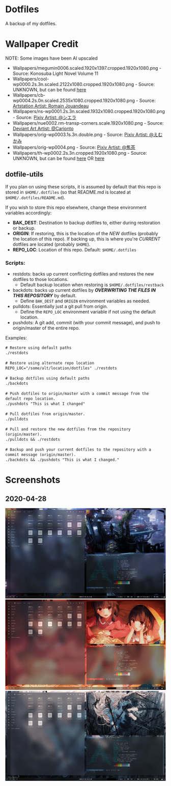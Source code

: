 # Dotfiles

A backup of my dotfiles.

# Wallpaper Credit

NOTE: Some images have been AI upscaled

- Wallpapers/megumin0006.scaled.1920x1397.cropped.1920x1080.png - Source: Konosuba Light Novel Volume 11
- Wallpapers/cool-wp0000.2s.3n.scaled.2122x1080.cropped.1920x1080.png - Source: UNKNOWN, but can be found [here](https://osu.ppy.sh/beatmapsets/675779)
- Wallpapers/cb-wp0004.2s.0n.scaled.2535x1080.cropped.1920x1080.png - Source: [Artstation Artist: Romain Jouandeau](https://www.artstation.com/artwork/A61no)
- Wallpapers/ns-wp0001.2s.3n.scaled.1932x1080.cropped.1920x1080.png - Source: [Pixiv Artist: @シエラ](https://www.pixiv.net/en/artworks/65053285)
- Wallpapers/nue0002.rm-transp-corners.scale.1920x1080.png - Source: [Deviant Art Artist: @Carionto](https://www.deviantart.com/carionto/art/Touhou-Nue-Houjuu-minimalism-wallpaper-668541546)
- Wallpapers/orig-wp0003.1s.3n.double.png - Source: [Pixiv Artist: @えむかみ](https://www.pixiv.net/en/artworks/58823660)
- Wallpapers/orig-wp0004.png - Source: [Pixiv Artist: @焦茶](https://www.pixiv.net/en/artworks/74017219)
- Wallpapers/th-wp0002.2s.3n.cropped.1920x1080.png - Source: UNKNOWN, but can be found [here](https://osu.ppy.sh/beatmapsets/158023) OR [here](https://www.youtube.com/watch?v=lkicMsn-s_8)


## dotfile-utils

If you plan on using these scripts, it is assumed by default that this repo is stored in `$HOME/.dotfiles` (so that README.md is located at `$HOME/.dotfiles/README.md`).

If you wish to store this repo elsewhere, change these environment variables accordingly:

- **BAK_DEST**: Destination to backup dotfiles to, either during restoration or backup.
- **ORIGIN**: If restoring, this is the location of the *NEW* dotfiles (probably the location of this repo). If backing up, this is where you're *CURRENT* dotfiles are located (probably `$HOME`).
- **REPO_LOC**: Location of this repo. Default: `$HOME/.dotfiles`

### Scripts:
- restdots: backs up current conflicting dotfiles and restores the new dotfiles to those locations.
  - Default backup location when restoring is `$HOME/.dotfiles/restback`
- backdots: backs up current dotfiles by ***OVERWRITING THE FILES IN THIS REPOSITORY*** by default.
  - Define `BAK_DEST` and `ORIGIN` environment variables as needed.
- pulldots: Essentially just a git pull from origin.
  - Define the `REPO_LOC` environment variable if not using the default location.
- pushdots: A git add, commit (with your commit message), and push to origin/master of the entire repo.

Examples:
```
# Restore using default paths
./restdots

# Restore using alternate repo location
REPO_LOC="/some/alt/location/dotfiles" ./restdots

# Backup dotfiles using default paths
./backdots

# Push dotfiles to origin/master with a commit message from the default repo location.
./pushdots "This is what I changed"

# Pull dotfiles from origin/master.
./pulldots

# Pull and restore the new dotfiles from the repository (origin/master).
./pulldots && ./restdots

# Backup and push your current dotfiles to the repository with a commit message (origin/master).
./backdots && ./pushdots "This is what I changed."
```

# Screenshots

## 2020-04-28

![Spike Spiegel (Cowbow Bebop)](screenshots/cowboy-bebop00.png)
![Megumin & Komekko (Konosuba)](screenshots/konosuba00.png)
![Miscellaneous](screenshots/misc00.png)
